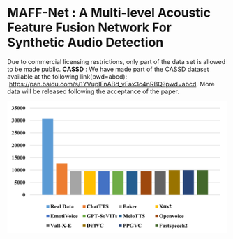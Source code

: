 # MAFF-Net : A Multi-level Acoustic Feature Fusion Network For Synthetic Audio Detection
Due to commercial licensing restrictions, only part of the data set is allowed to be made public.
__CASSD__ : We have made part of the CASSD dataset available at the following link(pwd=abcd):  https://pan.baidu.com/s/1YVupIFnABd_vFax3c4nRBQ?pwd=abcd. More data will be released following the acceptance of the paper.<br>

![alt](CASSDdata.png)<br>
